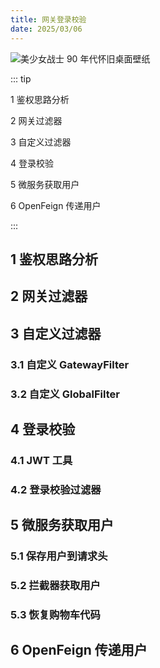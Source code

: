 ```yaml
---
title: 网关登录校验
date: 2025/03/06
---
```


![美少女战士 90 年代怀旧桌面壁纸](https://bizhi1.com/wp-content/uploads/2024/11/sailor-moon-90s-nostalgia-desktop-wallpaper-4k.jpg)

::: tip

1 鉴权思路分析

2 网关过滤器

3 自定义过滤器

4 登录校验

5 微服务获取用户

6 OpenFeign 传递用户

:::

## 1 鉴权思路分析		

## 2 网关过滤器

## 3 自定义过滤器

### 3.1 自定义 GatewayFilter

### 3.2 自定义 GlobalFilter

## 4 登录校验

### 4.1 JWT 工具

### 4.2 登录校验过滤器

## 5 微服务获取用户

### 5.1 保存用户到请求头

### 5.2 拦截器获取用户

### 5.3 恢复购物车代码

## 6 OpenFeign 传递用户    